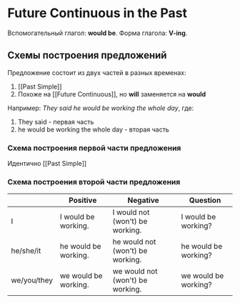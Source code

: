 # Future Continuous in the Past

Вспомогательный глагол: **would be**.
Форма глагола: **V-ing**.

## Схемы построения предложений

Предложение состоит из двух частей в разных временах:
1. [[Past Simple]]
2. Похоже на [[Future Continuous]], но **will** заменяется на **would**

Например: *They said he would be working the whole day*, где:
1. They said - первая часть
2. he would be working the whole day - вторая часть


### Схема построения первой части предложения

Идентично [[Past Simple]]


### Схема построения второй части предложения

|             | Positive             | Negative                         | Question             |
| ----------- | -------------------- | -------------------------------- | -------------------- |
| I           | I would be working.  | I would not (won't) be working.  | I would be working?  |
| he/she/it   | he would be working. | he would not (won't) be working. | he would be working? |
| we/you/they | we would be working. | we would not (won't) be working. | we would be working? | 


